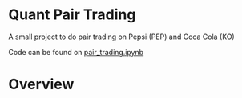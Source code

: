 # Quant Pair Trading
 
A small project to do pair trading on Pepsi (PEP) and Coca Cola (KO)

Code can be found on [pair_trading.ipynb](https://github.com/ricocahyadi777/Quant-Pair-Trading/blob/main/pair_trading.ipynb)

# Overview
